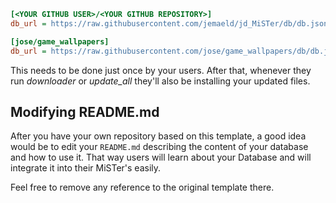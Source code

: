 
```ini
[<YOUR GITHUB USER>/<YOUR GITHUB REPOSITORY>]
db_url = https://raw.githubusercontent.com/jemaeld/jd_MiSTer/db/db.json.zip
```


```ini
[jose/game_wallpapers]
db_url = https://raw.githubusercontent.com/jose/game_wallpapers/db/db.json.zip
```

This needs to be done just once by your users. After that, whenever they run *downloader* or *update_all* they'll also be installing your updated files.

## Modifying README.md

After you have your own repository based on this template, a good idea would be to edit your `README.md` describing the content of your database and how to use it. That way users will learn about your Database and will integrate it into their MiSTer's easily.

Feel free to remove any reference to the original template there.
